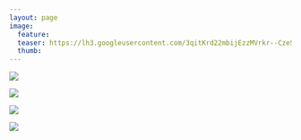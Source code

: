 ```yaml
---
layout: page
image:
  feature:
  teaser: https://lh3.googleusercontent.com/3qitKrd22mbijEzzMVrkr--CzeS3BryQ8HDp-O8RhSQ=w245
  thumb:
---
```


[![](https://lh3.googleusercontent.com/w75uxDgSl9VpDWSbR4NPRGVxqCEOdeAAk108-kX9Vg=w800)](https://lh3.googleusercontent.com/w75uxDgSl9VpDWSbR4NPRGVxqCEOdeAAk108-kX9Vg=s0)

[![](https://lh3.googleusercontent.com/LVaOYq4ETi6e3VQGuwvX7LTcs8FxxWQe7tIK6JQo2w=w800)](https://lh3.googleusercontent.com/LVaOYq4ETi6e3VQGuwvX7LTcs8FxxWQe7tIK6JQo2w=s0)

[![](https://lh3.googleusercontent.com/Ghfb1oiKIO-8Qb6oMyvL-obvn8HNZMT-Wty3MyOYEQ=w800)](https://lh3.googleusercontent.com/Ghfb1oiKIO-8Qb6oMyvL-obvn8HNZMT-Wty3MyOYEQ=s0)

[![](https://lh3.googleusercontent.com/ZZS2ww7TxkmDSAwhHSYmPJN3-cP1C7UYbhyYAFSxDis=w800)](https://lh3.googleusercontent.com/ZZS2ww7TxkmDSAwhHSYmPJN3-cP1C7UYbhyYAFSxDis=s0)
